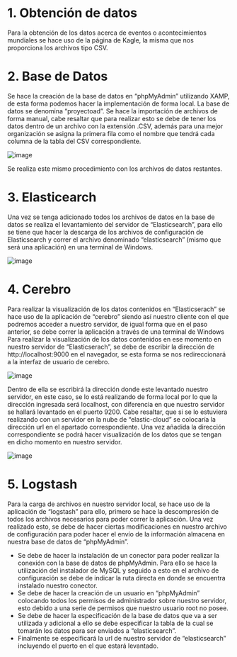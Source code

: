 # 1. Obtención de datos
Para la obtención de los datos acerca de eventos o acontecimientos mundiales se hace uso de la página de Kagle, la misma que nos proporciona los archivos tipo CSV.

# 2. Base de Datos
Se hace la creación de la base de datos en “phpMyAdmin” utilizando XAMP, de esta forma podemos hacer la implementación de forma local. La base de datos se denomina “proyectoad”.
Se hace la importación de archivos de forma manual, cabe resaltar que para realizar esto se debe de tener los datos dentro de un archivo con la extensión .CSV, además para una     mejor organización se asigna la primera fila como el nombre que tendrá cada columna de la tabla del CSV correspondiente.

![image](https://user-images.githubusercontent.com/58042215/132573970-2b7e41e4-9672-4b66-81de-f5180b3449fa.png)

Se realiza este mismo procedimiento con los archivos de datos restantes.

# 3. Elasticearch
Una vez se tenga adicionado todos los archivos de datos en la base de datos se realiza el levantamiento del servidor de “Elasticsearch”, para ello se tiene que hacer la descarga de los archivos de configuración de Elasticsearch y correr el archivo denominado “elasticsearch” (mismo que será una aplicación) en una terminal de Windows.

![image](https://user-images.githubusercontent.com/58042215/132574061-e19a9306-de0e-4bf6-bf3c-d34567649c7c.png)

# 4. Cerebro 
Para realizar la visualización de los datos contenidos en “Elasticserach” se hace uso de la aplicación de “cerebro” siendo así nuestro cliente con el que podremos acceder a nuestro servidor, de igual forma que en el paso anterior, se debe correr la aplicación a través de una terminal de Windows 
Para realizar la visualización de los datos contenidos en ese momento en nuestro servidor de “Elasticserach”, se debe de escribir la dirección de http://localhost:9000 en el navegador, se esta forma se nos redireccionará a la interfaz de usuario de cerebro.

![image](https://user-images.githubusercontent.com/58042215/132574281-61543d9f-dcff-4717-88ea-313234714b67.png)

Dentro de ella se escribirá la dirección donde este levantado nuestro servidor, en este caso, se lo está realizando de forma local por lo que la dirección ingresada será          localhost, con diferencia en que nuestro servidor se hallará levantado en el puerto 9200. Cabe resaltar, que si se lo estuviera realizando con un servidor en la nube de           “elastic-cloud” se colocaría la dirección url en el apartado correspondiente.
Una vez añadida la dirección correspondiente se podrá hacer visualización de los datos que se tengan en dicho momento en nuestro servidor.

![image](https://user-images.githubusercontent.com/58042215/132574472-473f47df-9848-4a9a-b098-d33e849565f4.png)

# 5. Logstash
Para la carga de archivos en nuestro servidor local, se hace uso de la aplicación de “logstash” para ello, primero se hace la descompresión de todos los archivos necesarios para poder correr la aplicación. Una vez realizado esto, se debe de hacer ciertas modificaciones en nuestro archivo de configuración para poder hacer el envío de la información almacena en nuestra base de datos de “phpMyAdmin”.
* Se debe de hacer la instalación de un conector para poder realizar la conexión con la base de datos de phpMyAdmin. Para ello se hace la utilización del instalador de MySQL         y seguido a esto en el archivo de configuración se debe de indicar la ruta directa en donde se encuentra instalado nuestro conector.
* Se debe de hacer la creación de un usuario en “phpMyAdmin” colocando todos los permisos de administrador sobre nuestro servidor, esto debido a una serie de permisos que           nuestro usuario root no posee.   
* Se debe de hacer la especificación de la base de datos que va a ser utilizada y adicional a ello se debe especificar la tabla de la cual se tomarán los datos para ser             enviados a “elasticsearch”. 
* Finalmente se especificará la url de nuestro servidor de “elasticsearch” incluyendo el puerto en el que estará levantado.

